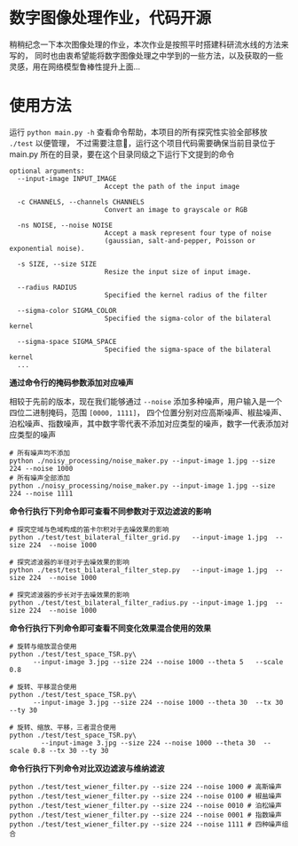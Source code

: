 # 数字图像处理作业，代码开源

稍稍纪念一下本次图像处理的作业，本次作业是按照平时搭建科研流水线的方法来写的，
同时也由衷希望能将数字图像处理之中学到的一些方法，以及获取的一些灵感，用在网络模型鲁棒性提升上面...


# 使用方法
运行 `python main.py -h` 查看命令帮助，本项目的所有探究性实验全部移放 `./test` 以便管理，
不过需要注意📢，运行这个项目代码需要确保当前目录位于 main.py 所在的目录，要在这个目录同级之下运行下文提到的命令

```shell
optional arguments:
  --input-image INPUT_IMAGE
                        Accept the path of the input image
  
  -c CHANNELS, --channels CHANNELS
                        Convert an image to grayscale or RGB
  
  -ns NOISE, --noise NOISE
                        Accept a mask represent four type of noise 
                        (gaussian, salt-and-pepper, Poisson or exponential noise).
  
  -s SIZE, --size SIZE  
                        Resize the input size of input image.
  
  --radius RADIUS       
                        Specified the kernel radius of the filter
  
  --sigma-color SIGMA_COLOR
                        Specified the sigma-color of the bilateral kernel
  
  --sigma-space SIGMA_SPACE
                        Specified the sigma-space of the bilateral kernel
  ...
```



**通过命令行的掩码参数添加对应噪声**

相较于先前的版本，现在我们能够通过 `--noise` 添加多种噪声，用户输入是一个四位二进制掩码，范围 `[0000, 1111]`，
四个位置分别对应高斯噪声、椒盐噪声、泊松噪声、指数噪声，其中数字零代表不添加对应类型的噪声，数字一代表添加对应类型的噪声

```shell
# 所有噪声均不添加
python ./noisy_processing/noise_maker.py --input-image 1.jpg --size 224 --noise 1000
# 所有噪声全部添加
python ./noisy_processing/noise_maker.py --input-image 1.jpg --size 224 --noise 1111
```



**命令行执行下列命令即可查看不同参数对于双边滤波的影响**
```shell
# 探究空域与色域构成的笛卡尔积对于去噪效果的影响
python ./test/test_bilateral_filter_grid.py   --input-image 1.jpg  --size 224  --noise 1000

# 探究滤波器的半径对于去噪效果的影响
python ./test/test_bilateral_filter_step.py   --input-image 1.jpg  --size 224  --noise 1000

# 探究滤波器的步长对于去噪效果的影响
python ./test/test_bilateral_filter_radius.py --input-image 1.jpg  --size 224  --noise 1000
```



**命令行执行下列命令即可查看不同变化效果混合使用的效果**
```shell
# 旋转与缩放混合使用
python ./test/test_space_TSR.py\
      --input-image 3.jpg --size 224 --noise 1000 --theta 5   --scale 0.8

# 旋转、平移混合使用
python ./test/test_space_TSR.py\ 
      --input-image 3.jpg --size 224 --noise 1000 --theta 30  --tx 30 --ty 30

# 旋转、缩放、平移，三者混合使用
python ./test/test_space_TSR.py\
        --input-image 3.jpg --size 224 --noise 1000 --theta 30  --scale 0.8 --tx 30 --ty 30
```

**命令行执行下列命令对比双边滤波与维纳滤波**
```shell
python ./test/test_wiener_filter.py --size 224 --noise 1000 # 高斯噪声
python ./test/test_wiener_filter.py --size 224 --noise 0100 # 椒盐噪声
python ./test/test_wiener_filter.py --size 224 --noise 0010 # 泊松噪声
python ./test/test_wiener_filter.py --size 224 --noise 0001 # 指数噪声
python ./test/test_wiener_filter.py --size 224 --noise 1111 # 四种噪声组合
```